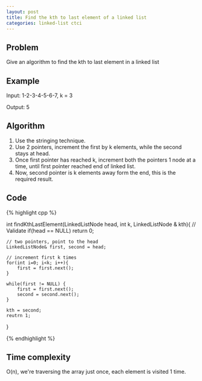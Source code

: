 ```yaml
---
layout: post
title: Find the kth to last element of a linked list
categories: linked-list ctci
---
```


## Problem
Give an algorithm to find the kth to last element in a linked list

## Example

Input: 1-2-3-4-5-6-7, k = 3

Output: 5

## Algorithm
1. Use the stringing technique.
2. Use 2 pointers, increment the first by k elements, while the second stays at head.
3. Once first pointer has reached k, increment both the pointers 1 node at a time, until first pointer reached end of linked list.
4. Now, second pointer is k elements away form the end, this is the required result.

## Code
{% highlight cpp %}

int findKthLastElement(LinkedListNode head, int k, LinkedListNode & kth){
	// Validate
	if(head == NULL) return 0;
	
	// two pointers, point to the head
	LinkedListNode& first, second = head;
	
	// increment first k times
	for(int i=0; i<k; i++){
		first = first.next();
	}
	
	while(first != NULL) {
		first = first.next();
		second = second.next();
	}
	
	kth = second;
	reutrn 1;
}

{% endhighlight %}

## Time complexity
O(n), we're traversing the array just once, each element is visited 1 time.
